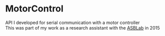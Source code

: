 # MotorControl
API I developed for serial communication with a motor controller  
This was part of my work as a research assistant with the [ASBLab](http://asblab.mie.utoronto.ca/) in 2015

